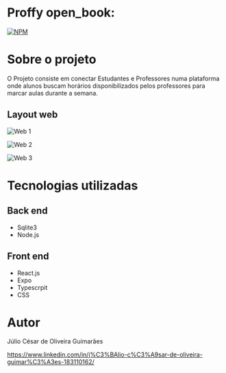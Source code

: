 # Proffy open_book:

[![NPM](https://img.shields.io/npm/l/react)](https://github.com/c3saroliveira/Next-Level-Week-2/blob/master/LICENSE) 

# Sobre o projeto

O Projeto consiste em conectar Estudantes e Professores numa plataforma onde alunos buscam horários disponibilizados pelos professores para marcar aulas durante a semana.

## Layout web
![Web 1](https://github.com/c3saroliveira/Next-Level-Week-2/blob/master/assets/tela-main.PNG)

![Web 2](https://github.com/c3saroliveira/Next-Level-Week-2/blob/master/assets/tela-estudar.PNG)

![Web 3](https://github.com/c3saroliveira/Next-Level-Week-2/blob/master/assets/tela-daraulas.PNG)

# Tecnologias utilizadas
## Back end
- Sqlite3
- Node.js

## Front end
- React.js
- Expo
- Typescrpit
- CSS

# Autor

Júlio César de Oliveira Guimarães

https://www.linkedin.com/in/j%C3%BAlio-c%C3%A9sar-de-oliveira-guimar%C3%A3es-183110162/






